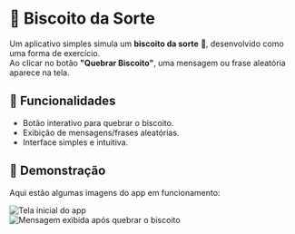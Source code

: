 # 🥠 Biscoito da Sorte

Um aplicativo simples simula um **biscoito da sorte** 🍪, desenvolvido como uma forma de exercício.  
Ao clicar no botão **"Quebrar Biscoito"**, uma mensagem ou frase aleatória aparece na tela.  

## 🚀 Funcionalidades
- Botão interativo para quebrar o biscoito.  
- Exibição de mensagens/frases aleatórias.  
- Interface simples e intuitiva.  

## 📸 Demonstração
Aqui estão algumas imagens do app em funcionamento:

![Tela inicial do app](img/tela_inicial.png)  
![Mensagem exibida após quebrar o biscoito](img/tela_mensagem.png)  

